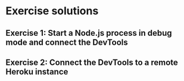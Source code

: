# Exercise solutions

## Exercise 1: Start a Node.js process in debug mode and connect the DevTools

## Exercise 2: Connect the DevTools to a remote Heroku instance
